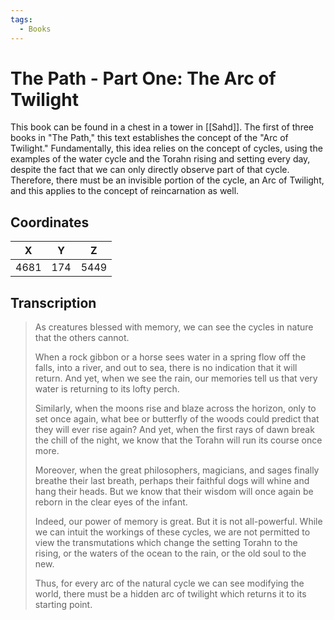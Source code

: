 ```yaml
---
tags:
  - Books
---
```


# The Path - Part One: The Arc of Twilight

This book can be found in a chest in a tower in [[Sahd]]. The first of three books in "The Path," this text establishes the concept of the "Arc of Twilight." Fundamentally, this idea relies on the concept of cycles, using the examples of the water cycle and the Torahn rising and setting every day, despite the fact that we can only directly observe part of that cycle. Therefore, there must be an invisible portion of the cycle, an Arc of Twilight, and this applies to the concept of reincarnation as well.

## Coordinates
| **X** | **Y** | **Z** |
| :---: | :---: | :---: |
| 4681  |  174  | 5449  |

## Transcription
> As creatures blessed with memory, we can see the cycles in nature that the others cannot.
>
> When a rock gibbon or a horse sees water in a spring flow off the falls, into a river, and out to sea, there is no indication that it will return. And yet, when we see the rain, our memories tell us that very water is returning to its lofty perch.
>
> Similarly, when the moons rise and blaze across the horizon, only to set once again, what bee or butterfly of the woods could predict that they will ever rise again? And yet, when the first rays of dawn break the chill of the night, we know that the Torahn will run its course once more.
>
> Moreover, when the great philosophers, magicians, and sages finally breathe their last breath, perhaps their faithful dogs will whine and hang their heads. But we know that their wisdom will once again be reborn in the clear eyes of the infant.
>
> Indeed, our power of memory is great. But it is not all-powerful. While we can intuit the workings of these cycles, we are not permitted to view the transmutations which change the setting Torahn to the rising, or the waters of the ocean to the rain, or the old soul to the new.
>
> Thus, for every arc of the natural cycle we can see modifying the world, there must be a hidden arc of twilight which returns it to its starting point.

